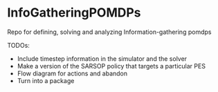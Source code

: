 # InfoGatheringPOMDPs
Repo for defining, solving and analyzing Information-gathering pomdps


TODOs:
* Include timestep information in the simulator and the solver
* Make a version of the SARSOP policy that targets a particular PES
* Flow diagram for actions and abandon
* Turn into a package

